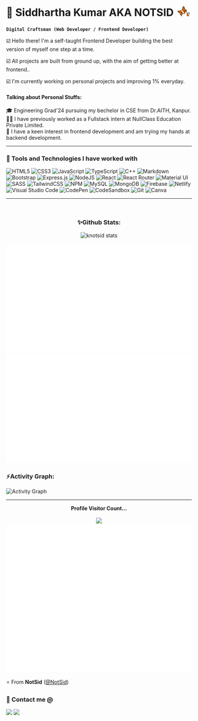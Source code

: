 # 🌌 Siddhartha Kumar AKA NOTSID <img src="hello.png" height="30"  >

**`Digital Craftsman (Web Developer / Frontend Developer)`**

☑️ Hello there! I'm a self-taught Frontend Developer building the best version of myself one step at a time.

☑️ All projects are built from ground up, with the aim of getting better at frontend..

☑️ I'm currently working on personal projects and improving 1% everyday.
<br>

#### Talking about Personal Stuffs:

🎓 Engineering Grad'24 pursuing my bechelor in CSE from Dr.AITH, Kanpur.<br/>
👨‍💻 I have previously worked as a Fullstack intern at NullClass Education Private Limited.<br/>
🎯 I have a keen interest in frontend development and am trying my hands at backend development.<br/>

---

### 🧰 Tools and Technologies I have worked with

![HTML5](https://img.shields.io/badge/html5-%23E34F26.svg?style=for-the-badge&logo=html5&logoColor=white)
![CSS3](https://img.shields.io/badge/css3-%231572B6.svg?style=for-the-badge&logo=css3&logoColor=white)
![JavaScript](https://img.shields.io/badge/javascript-%23323330.svg?style=for-the-badge&logo=javascript&logoColor=%23F7DF1E)
![TypeScript](https://img.shields.io/badge/typescript-%23007ACC.svg?style=for-the-badge&logo=typescript&logoColor=white)
![C++](https://img.shields.io/badge/c++-%2300599C.svg?style=for-the-badge&logo=c%2B%2B&logoColor=white)
![Markdown](https://img.shields.io/badge/markdown-%23000000.svg?style=for-the-badge&logo=markdown&logoColor=white)
![Bootstrap](https://img.shields.io/badge/bootstrap-%23563D7C.svg?style=for-the-badge&logo=bootstrap&logoColor=white)
![Express.js](https://img.shields.io/badge/express.js-%23404d59.svg?style=for-the-badge&logo=express&logoColor=%2361DAFB)
![NodeJS](https://img.shields.io/badge/node.js-6DA55F?style=for-the-badge&logo=node.js&logoColor=white)
![React](https://img.shields.io/badge/react-%2320232a.svg?style=for-the-badge&logo=react&logoColor=%2361DAFB)
![React Router](https://img.shields.io/badge/React_Router-CA4245?style=for-the-badge&logo=react-router&logoColor=white)
![Material UI](https://img.shields.io/badge/materialui-%230081CB.svg?style=for-the-badge&logo=material-ui&logoColor=white)
![SASS](https://img.shields.io/badge/SASS-hotpink.svg?style=for-the-badge&logo=SASS&logoColor=white)
![TailwindCSS](https://img.shields.io/badge/tailwindcss-%2338B2AC.svg?style=for-the-badge&logo=tailwind-css&logoColor=white)
![NPM](https://img.shields.io/badge/NPM-%23000000.svg?style=for-the-badge&logo=npm&logoColor=white)
![MySQL](https://img.shields.io/badge/mysql-%2300f.svg?style=for-the-badge&logo=mysql&logoColor=white)
![MongoDB](https://img.shields.io/badge/MongoDB-%234ea94b.svg?style=for-the-badge&logo=mongodb&logoColor=white)
![Firebase](https://img.shields.io/badge/firebase-%23039BE5.svg?style=for-the-badge&logo=firebase)
![Netlify](https://img.shields.io/badge/netlify-%23000000.svg?style=for-the-badge&logo=netlify&logoColor=#00C7B7)
![Visual Studio Code](https://img.shields.io/badge/Visual%20Studio%20Code-0078d7.svg?style=for-the-badge&logo=visual-studio-code&logoColor=white)
![CodePen](https://img.shields.io/badge/CodePen-white?style=for-the-badge&logo=codepen&logoColor=black)
![CodeSandbox](https://img.shields.io/badge/Codesandbox-040404?style=for-the-badge&logo=codesandbox&logoColor=DBDBDB)
![Git](https://img.shields.io/badge/git-%23F05033.svg?style=for-the-badge&logo=git&logoColor=white)
![Canva](https://img.shields.io/badge/Canva-%2300C4CC.svg?style=for-the-badge&logo=Canva&logoColor=white)
<br/>

---

<br/>

<p align = "center">
<h3 align="center">✨Github Stats:</h3>

<p align="center">
<img src = "https://github-readme-streak-stats.herokuapp.com?user=knotsid&theme=highcontrast&border_radius=0&stroke=EB5454&currStreakNum=3836EB&sideNums=8BEB55&sideLabels=EB8720" alt="knotsid stats" /><br><br>
<!-- <h3 align="left">✨Github Activity:</h3> -->
<!-- <img src="https://github-readme-stats.vercel.app/api?username=knotsid&show_icons=true&theme=vision-friendly-dark&hide_border=true" alt="GitHub Status"/><br><br> -->
<!-- <img src = "https://github-readme-stats.vercel.app/api/top-langs/?username=knotsid&hide=html&layout=compact&langs_count=6&theme=vision-friendly-dark&hide_border=true" alt="Most Used Languages"> -->

<img src="https://raw.githubusercontent.com/knotsid/github-stats-gen/master/generated/overview.svg#gh-dark-mode-only"/>

<img src="https://raw.githubusercontent.com/knotsid/github-stats-gen/master/generated/languages.svg#gh-dark-mode-only"/>


 <h3 align="left">⚡Activity Graph:</h3>
  <img alt="Activity Graph" src="https://github-readme-activity-graph.vercel.app/graph?username=knotsid&theme=react-dark" />
</p>

---

<p align="center"> 
  <b>Profile Visitor Count...</b><br><br>
  <img src="https://profile-counter.glitch.me/knotsid/count.svg" /><br>
  <img src="hello.gif" height="400" autoplay>
  <!-- ![hello](hello.gif) -->
  
</p>

⭐️ From **NotSid** ([@NotSid](https://github.com/knotsid))

### 🤝 Contact me @

<a target="_blank" href="https://www.linkedin.com/in/knotsid"><img src="https://img.shields.io/badge/-LinkedIn-0077B5?style=for-the-badge&logo=Linkedin&logoColor=white"></img></a>
<a target="_blank" href="mailto:kumarsid6500@gmail.com"><img src="https://img.shields.io/badge/-Gmail-D14836?style=for-the-badge&logo=Gmail&logoColor=white"></img></a>
<br/>

[linkedin]: https://linkedin.com/in/knotsid

<!--
![React Native](https://img.shields.io/badge/react_native-%2320232a.svg?style=for-the-badge&logo=react&logoColor=%2361DAFB)

![Next JS](https://img.shields.io/badge/Next-black?style=for-the-badge&logo=next.js&logoColor=white)

![Socket.io](https://img.shields.io/badge/Socket.io-black?style=for-the-badge&logo=socket.io&badgeColor=010101)

![Heroku](https://img.shields.io/badge/heroku-%23430098.svg?style=for-the-badge&logo=heroku&logoColor=white)

![Expo](https://img.shields.io/badge/expo-1C1E24?style=for-the-badge&logo=expo&logoColor=#D04A37)

![Atom](https://img.shields.io/badge/Atom-%2366595C.svg?style=for-the-badge&logo=atom&logoColor=white)

![Sublime Text](https://img.shields.io/badge/sublime_text-%23575757.svg?style=for-the-badge&logo=sublime-text&logoColor=important)

![Yarn](https://img.shields.io/badge/yarn-%232C8EBB.svg?style=for-the-badge&logo=yarn&logoColor=white)
 -->
